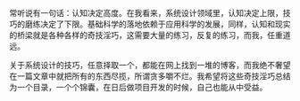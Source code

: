 常听说有一句话：认知决定高度。在我看来，系统设计领域里，认知决定上限，技巧的磨练决定了下限。基础科学的落地依赖于应用科学的发展，同样，认知和现实的桥梁就是各种各样的奇技淫巧，这需要大量的练习，反复的练习，而我，任重道远。

关于系统设计的技巧，任意择取一个，都能在网上找到一堆的博客，而我绝不奢望在一篇文章中就把所有的东西尽揽，所谓贪多嚼不烂。我希望将这些奇技淫巧总结为一个目录，一个个锦囊，在日后做项目开发的时候，自己也能从中受益。

